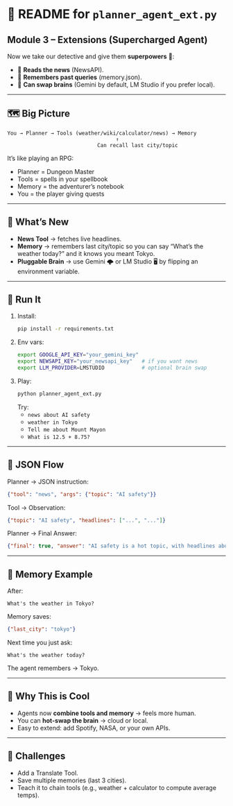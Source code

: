 # 📰 README for `planner_agent_ext.py`

## Module 3 – Extensions (Supercharged Agent)

Now we take our detective and give them **superpowers** 🦸:
- 📰 **Reads the news** (NewsAPI).  
- 🧠 **Remembers past queries** (memory.json).  
- 🔌 **Can swap brains** (Gemini by default, LM Studio if you prefer local).

---

## 🗺️ Big Picture
```
You → Planner → Tools (weather/wiki/calculator/news) → Memory
                                   ↑
                             Can recall last city/topic
```

It’s like playing an RPG:
- Planner = Dungeon Master  
- Tools = spells in your spellbook  
- Memory = the adventurer’s notebook  
- You = the player giving quests  

---

## 🧩 What’s New
- **News Tool** → fetches live headlines.  
- **Memory** → remembers last city/topic so you can say “What’s the weather today?” and it knows you meant Tokyo.  
- **Pluggable Brain** → use Gemini 🌩️ or LM Studio 🖥️ by flipping an environment variable.

---

## 🚀 Run It
1. Install:
   ```bash
   pip install -r requirements.txt
   ```
2. Env vars:
   ```bash
   export GOOGLE_API_KEY="your_gemini_key"
   export NEWSAPI_KEY="your_newsapi_key"   # if you want news
   export LLM_PROVIDER=LMSTUDIO            # optional brain swap
   ```
3. Play:
   ```bash
   python planner_agent_ext.py
   ```
   Try:
   - `news about AI safety`
   - `weather in Tokyo`
   - `Tell me about Mount Mayon`
   - `What is 12.5 + 8.75?`

---

## 🧠 JSON Flow
Planner → JSON instruction:
```json
{"tool": "news", "args": {"topic": "AI safety"}}
```

Tool → Observation:
```json
{"topic": "AI safety", "headlines": ["...", "..."]}
```

Planner → Final Answer:
```json
{"final": true, "answer": "AI safety is a hot topic, with headlines about ..."}
```

---

## 📝 Memory Example
After:
```
What's the weather in Tokyo?
```
Memory saves:
```json
{"last_city": "tokyo"}
```
Next time you just ask:
```
What's the weather today?
```
The agent remembers → Tokyo.

---

## 🎯 Why This is Cool
- Agents now **combine tools and memory** → feels more human.  
- You can **hot-swap the brain** → cloud or local.  
- Easy to extend: add Spotify, NASA, or your own APIs.

---

## 🔧 Challenges
- Add a Translate Tool.  
- Save multiple memories (last 3 cities).  
- Teach it to chain tools (e.g., weather + calculator to compute average temps).  
